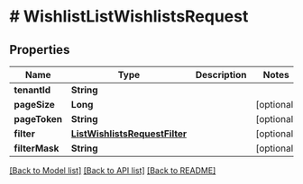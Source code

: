 # # WishlistListWishlistsRequest


## Properties 


Name | Type | Description | Notes
------------ | ------------- | ------------- | -------------
**tenantId**| **String** |   |
**pageSize**| **Long** |   | [optional]
**pageToken**| **String** |   | [optional]
**filter**| [**ListWishlistsRequestFilter**](ListWishlistsRequestFilter.md) |   | [optional]
**filterMask**| **String** |   | [optional]


[[Back to Model list]](../../README.md#models) [[Back to API list]](../../README.md#endpoints) [[Back to README]](../../README.md)

